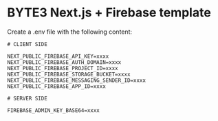 # BYTE3 Next.js + Firebase template

Create a .env file with the following content:

```
# CLIENT SIDE

NEXT_PUBLIC_FIREBASE_API_KEY=xxxx
NEXT_PUBLIC_FIREBASE_AUTH_DOMAIN=xxxx
NEXT_PUBLIC_FIREBASE_PROJECT_ID=xxxx
NEXT_PUBLIC_FIREBASE_STORAGE_BUCKET=xxxx
NEXT_PUBLIC_FIREBASE_MESSAGING_SENDER_ID=xxxx
NEXT_PUBLIC_FIREBASE_APP_ID=xxxx

# SERVER SIDE

FIREBASE_ADMIN_KEY_BASE64=xxxx

```
